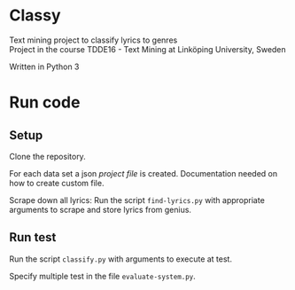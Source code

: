 # Classy
Text mining project to classify lyrics to genres  
Project in the course TDDE16 - Text Mining at Linköping University, Sweden

Written in Python 3

# Run code
## Setup
Clone the repository.

For each data set a json _project file_ is created.
Documentation needed on how to create custom file.

Scrape down all lyrics:
Run the script ``find-lyrics.py`` with appropriate arguments to scrape and store lyrics from genius.

## Run test
Run the script ``classify.py`` with arguments to execute at test.

Specify multiple test in the file ``evaluate-system.py``.

